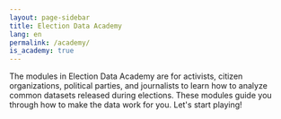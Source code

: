 ```yaml
---
layout: page-sidebar
title: Election Data Academy
lang: en
permalink: /academy/
is_academy: true
---
```


The modules in Election Data Academy are for activists, citizen organizations, political parties, and journalists to learn how to analyze common datasets released during elections. These modules guide you through how to make the data work for you. Let's start playing!
